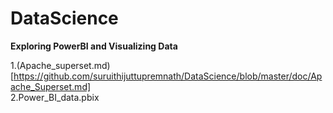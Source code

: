 # DataScience
**Exploring PowerBI and Visualizing Data**

1.(Apache_superset.md)[https://github.com/suruithijuttupremnath/DataScience/blob/master/doc/Apache_Superset.md]   
2.Power_BI_data.pbix
